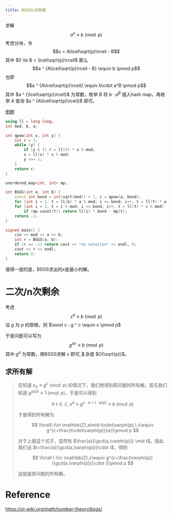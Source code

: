 ```yaml
---
title: BSGS以及例题
---
```


求解 
$$a^x \equiv b \pmod p$$
考虑分块，令
$$x = A\lceil\sqrt{p}\rceil - B$$
其中 $0 \le B < \lceil\sqrt{p}\rceil$
那么
$$a ^ {A\lceil\sqrt{p}\rceil - B} \equiv b \pmod p$$
也即
$$a ^ {A\lceil\sqrt{p}\rceil} \equiv b\cdot a^B \pmod p$$
其中 $a ^ {\lceil\sqrt{p}\rceil}$ 为常数，枚举 $B$ 将 $b\cdot a^B$ 插入hash map，再枚举 $A$ 查询 $a ^ {A\lceil\sqrt{p}\rceil}$ 即可。

[例题](https://www.luogu.com.cn/problem/P3846)

```cpp
using ll = long long;
int mod, b, a;

int qpow(int x, int y) {
    int r = 1;
    while (y) {
        if (y & 1) r = ll(r) * x % mod;
        x = ll(x) * x % mod;
        y >>= 1;
    }
    return r;
}

unordered_map<int, int> mp;

int BSGS(int a, int b) {
    const int bond = int(sqrt(mod)) + 1, c = qpow(a, bond);
    for (int i = 1, t = ll(b) * a % mod; i <= bond; i++, t = ll(t) * a % mod) mp[t] = i;
    for (int i = 1, t = c % mod; i <= bond; i++, t = ll(t) * c % mod)
        if (mp.count(t)) return ll(i) * bond - mp[t];
    return -1;
}

signed main() {
    cin >> mod >> a >> b;
    int r = BSGS(a, b);
    if (r == -1) return cout << "no solution" << endl, 0;
    cout << r << endl;
    return 0;
}
```

值得一提的是，BSGS求出的x是最小的解。

# 二次/n次剩余

考虑
$$x ^ a \equiv b \pmod p$$
设 $g$ 为 $p$ 的原根，则 $\exist c : g ^ c \equiv x \pmod p$

于是问题可以写为
$$g^{ac} \equiv b \pmod p$$
其中 $g^a$ 为常数，用BSGS求解 $c$ 即可,复杂度 $O(\sqrt{p})$。

## 求所有解

> 在知道 $x_0\equiv g^{c}\pmod p$ 的情况下，我们想得到原问题的所有解。首先我们知道 $g^{\varphi(p)}\equiv 1\pmod p$，于是可以得到
>
>$$ \forall\ t \in \mathbb{Z},\ x^a \equiv g^{ c \cdot a + t\cdot\varphi(p)}\equiv b \pmod p $$
>
>于是得到所有解为
>
>$$ \forall\ t\in \mathbb{Z},a\mid t\cdot\varphi(p),\ x\equiv g^{c+\frac{t\cdot\varphi(p)}{a}}\pmod p $$
>
>对于上面这个式子，显然有 $\frac{a}{\gcd(a,\varphi(p))} \mid t$。因此我们设 $t=\frac{a}{\gcd(a,\varphi(p))}\cdot i$，得到
>
>$$ \forall \ i\in \mathbb{Z},x\equiv g^{c+\frac{\varphi(p)}{\gcd(a,\varphi(p))}\cdot i}\pmod p $$
>
>这就是原问题的所有解。

# Reference
<https://oi-wiki.org/math/number-theory/bsgs/>


